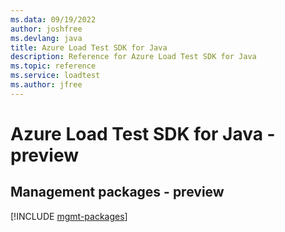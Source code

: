```yaml
---
ms.data: 09/19/2022
author: joshfree
ms.devlang: java
title: Azure Load Test SDK for Java
description: Reference for Azure Load Test SDK for Java
ms.topic: reference
ms.service: loadtest
ms.author: jfree
---
```

# Azure Load Test SDK for Java - preview

## Management packages - preview
[!INCLUDE [mgmt-packages](load-test-mgmt-index.md)]